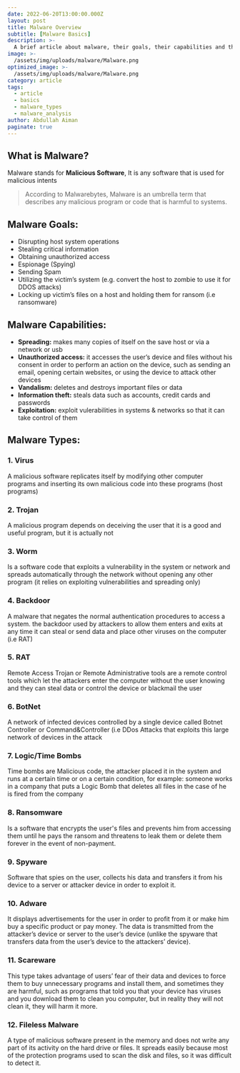 ```yaml
---
date: 2022-06-20T13:00:00.000Z
layout: post
title: Malware Overview
subtitle: [Malware Basics]
description: >-
  A brief article about malware, their goals, their capabilities and their types
image: >-
  /assets/img/uploads/malware/Malware.png
optimized_image: >-
  /assets/img/uploads/malware/Malware.png
category: article
tags:
  - article
  - basics
  - malware_types
  - malware_analysis
author: Abdullah Aiman
paginate: true
---
```

## What is Malware?
Malware stands for **Malicious Software**, It is any software that is used for malicious intents
> According to Malwarebytes, Malware is an umbrella term that describes any malicious program or code that is harmful to systems.

## Malware Goals:
- Disrupting host system operations
- Stealing critical information
- Obtaining unauthorized access 
- Espionage (Spying)
- Sending Spam
- Utilizing the victim’s system (e.g. convert the host to zombie to use it for DDOS attacks)
- Locking up victim’s files on a host and holding them for ransom (i.e ransomware)
## Malware Capabilities:
- **Spreading:** makes many copies of itself on the save host or via a network or usb
- **Unauthorized access:** it accesses the user’s device and files without his consent in order to perform an action on the device, such as sending an email, opening certain websites, or using the device to attack other devices
- **Vandalism:** deletes and destroys important files or data
- **Information theft:** steals data such as accounts, credit cards and passwords
- **Exploitation:** exploit vulerabilities in systems & networks so that it can take control of them
## Malware Types:
### 1. Virus
A malicious software replicates itself by modifying other computer programs and inserting its own malicious code into these programs (host programs)
### 2. Trojan
A malicious program depends on deceiving the user that it is a good and useful program, but it is actually not
### 3. Worm
Is a software code that exploits a vulnerability in the system or network and spreads automatically through the network without opening any other program
(it relies on exploiting vulnerabilities and spreading only)
### 4. Backdoor
A malware that negates the normal authentication procedures to access a system. the backdoor used by attackers to allow them enters and exits at any time
it can steal or send data and place other viruses on the computer (i.e RAT)
### 5. RAT
Remote Access Trojan or Remote Administrative tools are a remote control tools which let the attackers enter the computer without the user knowing and they can steal data or control the device or blackmail the user
### 6. BotNet
A network of infected devices controlled by a single device called Botnet Controller or Command&Controller
 (i.e DDos Attacks that exploits this large network of devices in the attack
### 7. Logic/Time Bombs
Time bombs are Malicious code, the attacker placed it in the system and runs at a certain time or on a certain condition, for example: someone works in a company that puts a Logic Bomb that deletes all files in the case of he is fired from the company
### 8. Ransomware
Is a software that encrypts the user's files and prevents him from accessing them until he pays the ransom and threatens to leak them or delete them forever in the event of non-payment.
### 9. Spyware
Software that spies on the user, collects his data and transfers it from his device to a server or attacker device in order to exploit it.
### 10. Adware
It displays advertisements for the user in order to profit from it or make him buy a specific product or pay money. The data is transmitted from the attacker’s device or server to the user’s device (unlike the spyware that transfers data from the user’s device to the attackers’ device).
### 11. Scareware
This type takes advantage of users’ fear of their data and devices to force them to buy unnecessary programs and install them, and sometimes they are harmful, such as programs that told you that your device has viruses and you download them to clean you computer, but in reality they will not clean it, they will harm it more.
### 12. Fileless Malware
A type of malicious software present in the memory and does not write any part of its activity on the hard drive or files. 
It spreads easily because most of the protection programs used to scan the disk and files, so it was difficult to detect it.

